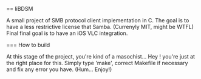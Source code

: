 == liBDSM

A small project of SMB protocol client implementation in C. The goal is to
have a less restrictive license that Samba. (Currenyly MIT, might be WTFL)
Final final goal is to have an iOS VLC integration.

=== How to build

At this stage of the project, you're kind of a masochist... Hey ! you're just at
the right place for this. Simply type 'make', correct Makefile if necessary and
fix any error you have. (Hum... Enjoy!)
